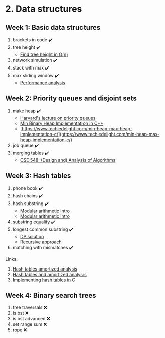 # 2. Data structures

## Week 1: Basic data structures

1. brackets in code ✔️
2. tree height ✔️
    - [Find tree height in O(n)](http://mishadoff.com/blog/dfs-on-binary-tree-array/)
3. network simulation ✔️
4. stack with max ✔️
5. max sliding window ✔️
    - [Performance analysis](https://codinghelmet.com/exercises/finding-maximum-value-in-queue)

## Week 2: Priority queues and disjoint sets

1. make heap ✔️
    - [Harvard's lecture on priority queues](https://sites.fas.harvard.edu/~libs111/files/lectures/unit9-3.pdf)
    - [Min Binary Heap Implementation in C++](https://www.codeproject.com/Tips/816934/Min-Binary-Heap-Implementation-in-Cplusplus)
    - [https://www.techiedelight.com/min-heap-max-heap-implementation-c/](https://www.techiedelight.com/min-heap-max-heap-implementation-c/)
2. job queue ✔️
3. merging tables ✔️
    - [CSE 548: (Design and) Analysis of Algorithms](http://seclab.cs.sunysb.edu/sekar/cse548/ln/amort4.pdf)

## Week 3: Hash tables

1. phone book ✔️
2. hash chains ✔️
3. hash substring ✔️
    - [Modular arithmetic intro](http://pi.math.cornell.edu/~morris/135/mod.pdf)
    - [Modular arithmetic intro](https://brilliant.org/wiki/modular-arithmetic/)
4. substring equality ✔️
5. longest common substring ✔️
    - [DP solution](https://www.techiedelight.com/longest-common-substring-problem/)
    - [Recursive approach](https://www.interviewbit.com/blog/longest-common-substring/)
6. matching with mismatches ✔️

Links:

1. [Hash tables amortized analysis](https://inst.eecs.berkeley.edu/~cs61b/su06/lecnotes/lec24.pdf)
2. [Hash tables and amortized analysis](https://www.cs.cornell.edu/courses/cs312/2008sp/lectures/lec20.html)
3. [Implementing hash tables in C](https://www.andreinc.net/2021/10/02/implementing-hash-tables-in-c-part-1)

## Week 4: Binary search trees

1. tree traversals ❌
2. is bst ❌
3. is bst advanced ❌
4. set range sum ❌
5. rope ❌
